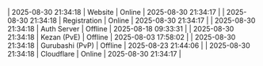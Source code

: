 | 2025-08-30 21:34:18 | Website | Online | 2025-08-30 21:34:17 |
| 2025-08-30 21:34:18 | Registration | Online | 2025-08-30 21:34:17 |
| 2025-08-30 21:34:18 | Auth Server | Offline | 2025-08-18 09:33:31 |
| 2025-08-30 21:34:18 | Kezan (PvE) | Offline | 2025-08-03 17:58:02 |
| 2025-08-30 21:34:18 | Gurubashi (PvP) | Offline | 2025-08-23 21:44:06 |
| 2025-08-30 21:34:18 | Cloudflare | Online | 2025-08-30 21:34:17 |

